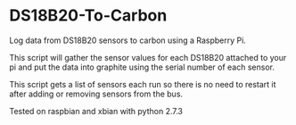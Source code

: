 DS18B20-To-Carbon
===================

Log data from DS18B20 sensors to carbon using a Raspberry Pi.

This script will gather the sensor values for each DS18B20 attached to your pi and put the data into graphite using the serial number of each sensor.

This script gets a list of sensors each run so there is no need to restart it after adding or removing sensors from the bus. 


Tested on raspbian and xbian with python 2.7.3
